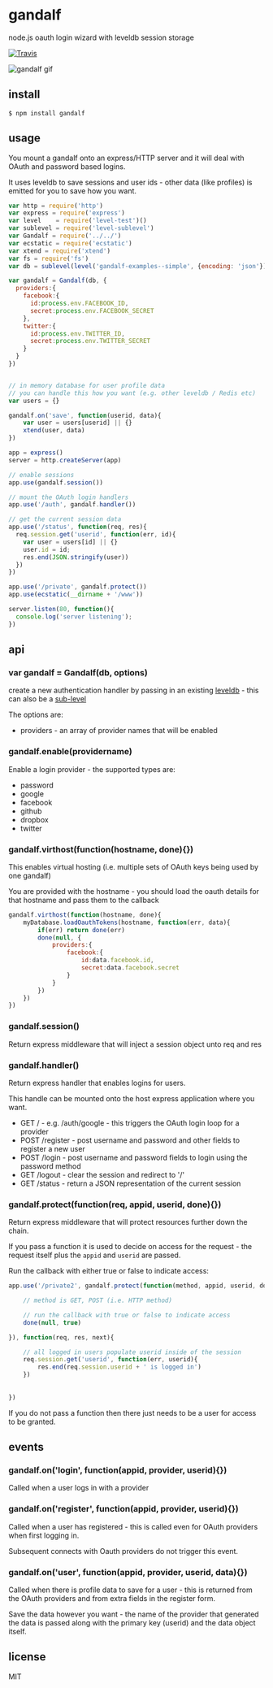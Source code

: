 gandalf
=======

node.js oauth login wizard with leveldb session storage

[![Travis](http://img.shields.io/travis/binocarlos/gandalf.svg?style=flat)](https://travis-ci.org/binocarlos/gandalf)

![gandalf gif](http://media.giphy.com/media/njYrp176NQsHS/giphy.gif "gandalf gif")

## install

```
$ npm install gandalf
```

## usage

You mount a gandalf onto an express/HTTP server and it will deal with OAuth and password based logins.

It uses leveldb to save sessions and user ids - other data (like profiles) is emitted for you to save how you want.

```js
var http = require('http')
var express = require('express')
var level    = require('level-test')()
var sublevel = require('level-sublevel')
var Gandalf = require('../../')
var ecstatic = require('ecstatic')
var xtend = require('xtend')
var fs = require('fs')
var db = sublevel(level('gandalf-examples--simple', {encoding: 'json'}))

var gandalf = Gandalf(db, {
  providers:{
    facebook:{
      id:process.env.FACEBOOK_ID,
      secret:process.env.FACEBOOK_SECRET
    },
    twitter:{
      id:process.env.TWITTER_ID,
      secret:process.env.TWITTER_SECRET
    }
  }
})


// in memory database for user profile data
// you can handle this how you want (e.g. other leveldb / Redis etc)
var users = {}

gandalf.on('save', function(userid, data){
	var user = users[userid] || {}
	xtend(user, data)
})

app = express()
server = http.createServer(app)

// enable sessions
app.use(gandalf.session())

// mount the OAuth login handlers
app.use('/auth', gandalf.handler())

// get the current session data
app.use('/status', function(req, res){
  req.session.get('userid', function(err, id){
    var user = users[id] || {}
    user.id = id;
    res.end(JSON.stringify(user))
  })
})

app.use('/private', gandalf.protect())
app.use(ecstatic(__dirname + '/www'))

server.listen(80, function(){
  console.log('server listening');
})
```

## api

### var gandalf = Gandalf(db, options)

create a new authentication handler by passing in an existing [leveldb](https://github.com/rvagg/node-levelup) - this can also be a [sub-level](https://github.com/dominictarr/level-sublevel)

The options are:

 * providers - an array of provider names that will be enabled

### gandalf.enable(providername)

Enable a login provider - the supported types are:

 * password
 * google
 * facebook
 * github
 * dropbox
 * twitter

### gandalf.virthost(function(hostname, done){})

This enables virtual hosting (i.e. multiple sets of OAuth keys being used by one gandalf)

You are provided with the hostname - you should load the oauth details for that hostname and pass them to the callback

```js
gandalf.virthost(function(hostname, done){
	myDatabase.loadOauthTokens(hostname, function(err, data){
		if(err) return done(err)
		done(null, {
			providers:{
				facebook:{
					id:data.facebook.id,
					secret:data.facebook.secret
				}
			}
		})
	})
})
```

### gandalf.session()

Return express middleware that will inject a session object unto req and res

### gandalf.handler()

Return express handler that enables logins for users.

This handle can be mounted onto the host express application where you want.

 * GET /<providername> - e.g. /auth/google - this triggers the OAuth login loop for a provider
 * POST /register - post username and password and other fields to register a new user
 * POST /login - post username and password fields to login using the password method
 * GET /logout - clear the session and redirect to '/'
 * GET /status - return a JSON representation of the current session

### gandalf.protect(function(req, appid, userid, done){})

Return express middleware that will protect resources further down the chain.

If you pass a function it is used to decide on access for the request - the request itself plus the `appid` and `userid` are passed.

Run the callback with either true or false to indicate access:

```js
app.use('/private2', gandalf.protect(function(method, appid, userid, done){

	// method is GET, POST (i.e. HTTP method)

	// run the callback with true or false to indicate access
	done(null, true)

}), function(req, res, next){

	// all logged in users populate userid inside of the session
	req.session.get('userid', function(err, userid){
		res.end(req.session.userid + ' is logged in')
	})
	
	
})
```

If you do not pass a function then there just needs to be a user for access to be granted.

## events

### gandalf.on('login', function(appid, provider, userid){})

Called when a user logs in with a provider

### gandalf.on('register', function(appid, provider, userid){})

Called when a user has registered - this is called even for OAuth providers when first logging in.

Subsequent connects with Oauth providers do not trigger this event.

### gandalf.on('user', function(appid, provider, userid, data){})

Called when there is profile data to save for a user - this is returned from the OAuth providers and from extra fields in the register form.

Save the data however you want - the name of the provider that generated the data is passed along with the primary key (userid) and the data object itself.

## license

MIT